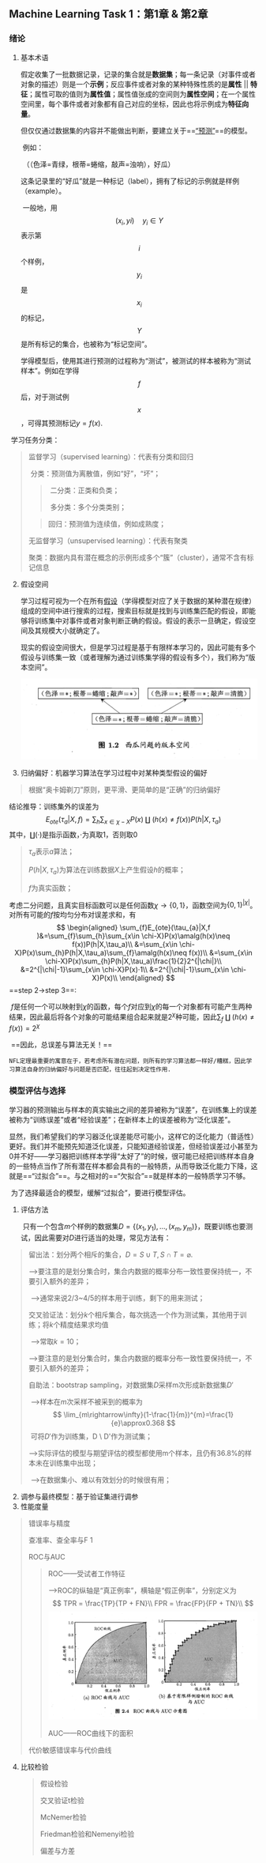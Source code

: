 ## Machine Learning Task 1：第1章 & 第2章

### 绪论

1. 基本术语

   ​	假定收集了一批数据记录，记录的集合就是**数据集**；每一条记录（对事件或者对象的描述）则是一个**示例**；反应事件或者对象的某种特殊性质的是**属性** || **特征**；属性可取的值则为**属性值**；属性值张成的空间则为**属性空间**；在一个属性空间里，每个事件或者对象都有自己对应的坐标，因此也将示例成为**特征向量**。

   ​	但仅仅通过数据集的内容并不能做出判断，要建立关于==<u>“预测”</u>==的模型。

   ​	例如：

   ​			（（色泽=青绿，根蒂=蜷缩，敲声=浊响），好瓜）

   ​	这条记录里的“好瓜”就是一种标记（label），拥有了标记的示例就是样例（example）。

   ​	一般地，用
   $$
   (x_{i},y{i})\quad y_{i}\in Y
   $$
   表示第$$i$$个样例，$$y_{i}$$是$$x_i$$的标记，$$Y$$是所有标记的集合，也被称为“标记空间”。

   ​		学得模型后，使用其进行预测的过程称为“测试”，被测试的样本被称为“测试样本”。例如在学得$$f$$后，对于测试例$$x$$，可得其预测标记$y=f(x)$.

​		学习任务分类：

> 监督学习（supervised learning）：代表有分类和回归
>
> ​	分类：预测值为离散值，例如“好”，“坏”；
>
> > ​	二分类：正类和负类；
> >
> > ​	多分类：多个分类类别；
>
> > 回归：预测值为连续值，例如成熟度；
>
> 无监督学习（unsupervised learning）：代表有聚类
>
> ​	聚类：数据内具有潜在概念的示例形成多个“簇”（cluster），通常不含有标记信息

2. 假设空间

   ​	学习过程可视为一个在所有<u>假设</u>（学得模型对应了关于数据的某种潜在规律）组成的空间中进行搜索的过程，搜索目标就是找到与训练集匹配的假设，即能够将训练集中对事件或者对象判断正确的假设。假设的表示一旦确定，假设空间及其规模大小就确定了。

   ​	现实的假设空间很大，但是学习过程是基于有限样本学习的，因此可能有多个假设与训练集一致（或者理解为通过训练集学得的假设有多个），我们称为“版本空间”。

   ![ML1_1.png](https://github.com/Wenfan-Ou/MachineLearning/raw/main/ML1_1.png)

3. 归纳偏好：机器学习算法在学习过程中对某种类型假设的偏好

> 根据“奥卡姆剃刀”原则，更平滑、更简单的是“正确”的归纳偏好 

结论推导：训练集外的误差为
$$
E_{ote}(\tau_{a}|X,f )=\sum_{h}\sum_{x\in \chi-X}P(x)\amalg(h(x)\neq f(x))P(h|X,\tau_a)
$$
其中，$\amalg(·)$是指示函数，·为真取1，否则取0

> $\tau_{a}$表示$a$算法；
>
> $P(h|X,\tau_{a})$为算法在训练数据$X$上产生假设$h$的概率；
>
> $f$为真实函数；

考虑二分问题，且真实目标函数可以是任何函数$\chi\rightarrow\{0,1\}$，函数空间为$\{0,1\}^{|\chi|}$。对所有可能的$f$按均匀分布对误差求和，有
$$
\begin{aligned}
\sum_{f}E_{ote}(\tau_{a}|X,f )&=\sum_{f}\sum_{h}\sum_{x\in \chi-X}P(x)\amalg(h(x)\neq f(x))P(h|X,\tau_a)\\
&=\sum_{x\in \chi-X}P(x)\sum_{h}P(h|X,\tau_a)\sum_{f}\amalg(h(x)\neq f(x))\\
&=\sum_{x\in \chi-X}P(x)\sum_{h}P(h|X,\tau_a)\frac{1}{2}2^{|\chi|}\\
&=2^{|\chi|-1}\sum_{x\in \chi-X}P(x)·1\\
&=2^{|\chi|-1}\sum_{x\in \chi-X}P(x)\\
\end{aligned}
$$
==step 2->step 3==:

​	$f$是任何一个可以映射到$\chi$的函数，每个$f$对应到$\chi$的每一个对象都有可能产生两种结果，因此最后将各个对象的可能结果组合起来就是$2^{\chi}$种可能，因此$\sum_{f}\amalg(h(x)\neq f(x))=2^{\chi}$

​	==因此，总误差与算法无关！==

 	NFL定理最重要的寓意在于，若考虑所有潜在问题，则所有的学习算法都一样好/糟糕，因此学习算法自身的归纳偏好与问题是否匹配，往往起到决定性作用.

### 模型评估与选择

​	学习器的预测输出与样本的真实输出之间的差异被称为“误差”，在训练集上的误差被称为“训练误差”或者“经验误差”；在新样本上的误差被称为“泛化误差”。

​	显然，我们希望我们的学习器泛化误差能尽可能小，这样它的泛化能力（普适性）更好。我们并不能预先知道泛化误差，只能知道经验误差，但经验误差过小甚至为0并不好——学习器把训练样本学得“太好了”的时候，很可能已经把训练样本自身的一些特点当作了所有潜在样本都会具有的一般特质，从而导致泛化能力下降，这就是==“过拟合”==。与之相对的==“欠拟合”==就是样本的一般特质学习不够。

​	为了选择最适合的模型，缓解“过拟合”，要进行模型评估。

1. 评估方法

   ​	只有一个包含$m$个样例的数据集$D=\{(x_{1},y_{1}),...,(x_{m},y_{m})\}$，既要训练也要测试，因此需要对$D$进行适当的处理，常见方法有：

> 留出法：划分两个相斥的集合，$D=S\cup T,S\cap T =\varnothing$.
>
> ​	-->要注意的是划分集合时，集合内数据的概率分布一致性要保持统一，不要引入额外的差异；
>
> ​	-->通常来说2/3~4/5的样本用于训练，剩下的用来测试；
>
> 交叉验证法：划分$k$个相斥集合，每次挑选一个作为测试集，其他用于训练；将$k$个精度结果求均值
>
> ​	-->常取$k=10$；
>
> ​	-->要注意的是划分集合时，集合内数据的概率分布一致性要保持统一，不要引入额外的差异；
>
> 自助法：bootstrap sampling，对数据集$D$采样m次形成新数据集$D'$
>
> ​	-->样本在$m$次采样不被采到的概率为
> $$
> \lim_{m\rightarrow\infty}(1-\frac{1}{m})^{m}=\frac{1}{e}\approx0.368
> $$
> ​		可将$D'$作为训练集，D \ D'作为测试集；
>
> ​	-->实际评估的模型与期望评估的模型都使用m个样本，且仍有36.8%的样本未在训练集中出现；
>
> ​	-->在数据集小、难以有效划分的时候很有用；

2. 调参与最终模型：基于验证集进行调参
3. 性能度量

> 错误率与精度
>
> 查准率、查全率与F 1
>
> ROC与AUC
>
> > ROC——受试者工作特征
> >
> > -->ROC的纵轴是“真正例率”，横轴是“假正例率”，分别定义为
> > $$
> > TPR = \frac{TP}{TP + FN}\\
> > FPR = \frac{FP}{FP + TN}\\
> > $$
> > ![ML1_2.png](https://github.com/Wenfan-Ou/MachineLearning/raw/main/ML1_2.png)
> >
> > AUC——ROC曲线下的面积
>
> 代价敏感错误率与代价曲线

4. 比较检验

   > 假设检验
   >
   > 交叉验证t检验
   >
   > McNemer检验
   >
   > Friedman检验和Nemenyi检验
   >
   > 偏差与方差

